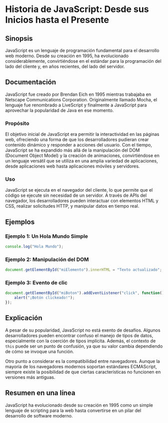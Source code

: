 <!--
Meta Description: # Historia de JavaScript: Desde sus Inicios hasta el Presente ## Sinopsis JavaScript es un lenguaje de programación fundamental para el desarrollo web...
Meta Keywords: javascript, del, que, desde, lenguaje
-->

# Historia de JavaScript: Desde sus Inicios hasta el Presente

## Sinopsis
JavaScript es un lenguaje de programación fundamental para el desarrollo web moderno. Desde su creación en 1995, ha evolucionado considerablemente, convirtiéndose en el estándar para la programación del lado del cliente y, en años recientes, del lado del servidor.

## Documentación
JavaScript fue creado por Brendan Eich en 1995 mientras trabajaba en Netscape Communications Corporation. Originalmente llamado Mocha, el lenguaje fue renombrado a LiveScript y finalmente a JavaScript para aprovechar la popularidad de Java en ese momento. 

### Propósito
El objetivo inicial de JavaScript era permitir la interactividad en las páginas web, ofreciendo una forma de que los desarrolladores pudieran crear contenido dinámico y responder a acciones del usuario. Con el tiempo, JavaScript se ha expandido más allá de la manipulación del DOM (Document Object Model) y la creación de animaciones, convirtiéndose en un lenguaje versátil que se utiliza en una amplia variedad de aplicaciones, desde aplicaciones web hasta aplicaciones móviles y servidores.

### Uso
JavaScript se ejecuta en el navegador del cliente, lo que permite que el código se ejecute sin necesidad de un servidor. A través de APIs del navegador, los desarrolladores pueden interactuar con elementos HTML y CSS, realizar solicitudes HTTP, y manipular datos en tiempo real.

## Ejemplos
### Ejemplo 1: Un Hola Mundo Simple
```javascript
console.log("Hola Mundo");
```

### Ejemplo 2: Manipulación del DOM
```javascript
document.getElementById("miElemento").innerHTML = "Texto actualizado";
```

### Ejemplo 3: Evento de clic
```javascript
document.getElementById("miBoton").addEventListener("click", function() {
    alert("¡Botón clickeado!");
});
```

## Explicación
A pesar de su popularidad, JavaScript no está exento de desafíos. Algunos desarrolladores pueden encontrar confuso el manejo de tipos de datos, especialmente con la coerción de tipos implícita. Además, el contexto de `this` puede ser un punto de confusión, ya que su valor cambia dependiendo de cómo se invoque una función.

Otro punto a considerar es la compatibilidad entre navegadores. Aunque la mayoría de los navegadores modernos soportan estándares ECMAScript, siempre existe la posibilidad de que ciertas características no funcionen en versiones más antiguas.

## Resumen en una línea
JavaScript ha evolucionado desde su creación en 1995 como un simple lenguaje de scripting para la web hasta convertirse en un pilar del desarrollo de software moderno.